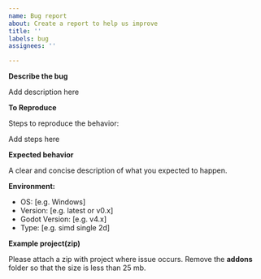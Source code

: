 ```yaml
---
name: Bug report
about: Create a report to help us improve
title: ''
labels: bug
assignees: ''

---
```


**Describe the bug**

Add description here

**To Reproduce**

Steps to reproduce the behavior:

Add steps here

**Expected behavior**

A clear and concise description of what you expected to happen.

**Environment:**
 - OS: [e.g. Windows]
 - Version: [e.g. latest or v0.x]
 - Godot Version: [e.g. v4.x]
 - Type: [e.g. simd single 2d]

**Example project(zip)**

Please attach a zip with project where issue occurs. Remove the **addons** folder so that the size is less than 25 mb.
